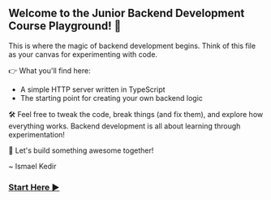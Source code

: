 
## Welcome to the Junior Backend Development Course Playground! 🎉

This is where the magic of backend development begins.
Think of this file as your canvas for experimenting with code.

👉 What you'll find here:
 - A simple HTTP server written in TypeScript
 - The starting point for creating your own backend logic

🛠️ Feel free to tweak the code, break things (and fix them), and explore how everything works. Backend development is all about learning through experimentation!

🚀 Let's build something awesome together!

~ Ismael Kedir

### [Start Here ▶︎](./src/index.ts)